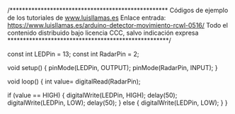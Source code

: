 /***************************************************
Códigos de ejemplo de los tutoriales de www.luisllamas.es
Enlace entrada: https://www.luisllamas.es/arduino-detector-movimiento-rcwl-0516/
Todo el contenido distribuido bajo licencia CCC, salvo indicación expresa
****************************************************/

const int LEDPin = 13;
const int RadarPin = 2;
 
void setup()
{
  pinMode(LEDPin, OUTPUT);
  pinMode(RadarPin, INPUT);
}
 
void loop()
{
  int value= digitalRead(RadarPin);
 
  if (value == HIGH)
  {
    digitalWrite(LEDPin, HIGH);
    delay(50);
    digitalWrite(LEDPin, LOW);
    delay(50);
  }
  else
  {
    digitalWrite(LEDPin, LOW);
  }
}